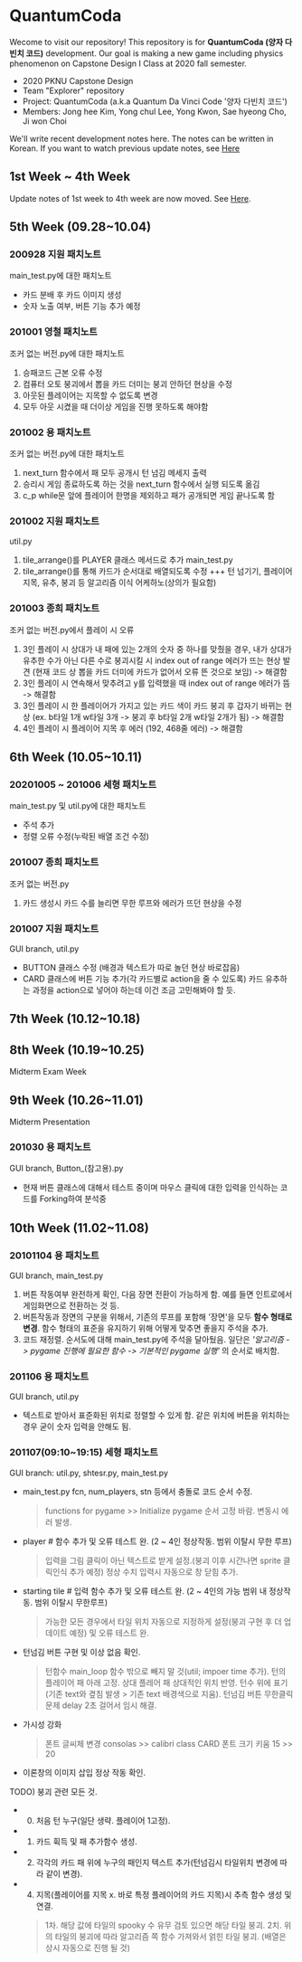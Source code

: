# QuantumCoda

Wecome to visit our repository! This repository is for **QuantumCoda (양자 다빈치 코드)** development. Our goal is making a new game including physics phenomenon on Capstone Design I Class at 2020 fall semester.

- 2020 PKNU Capstone Design
- Team "Explorer" repository
- Project: QuantumCoda (a.k.a Quantum Da Vinci Code '양자 다빈치 코드')
- Members: Jong hee Kim, Yong chul Lee, Yong Kwon, Sae hyeong Cho, Ji won Choi

We'll write recent development notes here. The notes can be written in Korean. If you want to watch previous update notes, see [Here](https://github.com/jiwonchoi-phys/QuantumCoda/tree/master/UpdateNotes)

## 1st Week ~ 4th Week
Update notes of 1st week to 4th week are now moved. See [Here](UpdateNotes/1st~4th.md).

## 5th Week (09.28~10.04)

### 200928 지원 패치노트
main_test.py에 대한 패치노트
- 카드 분배 후 카드 이미지 생성
- 숫자 노출 여부, 버튼 기능 추가 예정

### 201001 영철 패치노트
조커 없는 버전.py에 대한 패치노트
 1. 승패코드 근본 오류 수정
 2. 컴퓨터 오토 붕괴에서 뽑을 카드 더미는 붕괴 안하던 현상을 수정
 3. 아웃된 플레이어는 지목할 수 없도록 변경
 4. 모두 아웃 시켰을 때 더이상 게임을 진행 못하도록 해야함

### 201002 용 패치노트
조커 없는 버전.py에 대한 패치노트
1. next_turn 함수에서 패 모두 공개시 턴 넘김 메세지 출력
2. 승리시 게임 종료하도록 하는 것을 next_turn 함수에서 실행 되도록 옮김
3. c_p while문 앞에 플레이어 한명을 제외하고 패가 공개되면 게임 끝나도록 함

### 201002 지원 패치노트
util.py
1. tile_arrange()를 PLAYER 클래스 메서드로 추가
main_test.py
1. tile_arrange()를 통해 카드가 순서대로 배열되도록 수정
+++ 턴 넘기기, 플레이어 지목, 유추, 붕괴 등 알고리즘 이식 어케하노(상의가 필요함)


### 201003 종희 패치노트
조커 없는 버전.py에서 플레이 시 오류
1. 3인 플레이 시 상대가 내 패에 있는 2개의 숫자 중 하나를 맞췄을 경우, 내가 상대가 유추한 수가 아닌 다른 수로 붕괴시킬 시 
index out of range 에러가 뜨는 현상 발견 (현재 코드 상 뽑을 카드 더미에 카드가 없어서 오류 뜬 것으로 보임)
-> 해결함
2. 3인 플레이 시 연속해서 맞추려고 y를 입력했을 때 index out of range 에러가 뜸 -> 해결함
3. 3인 플레이 시 한 플레이어가 가지고 있는 카드 색이 카드 붕괴 후 갑자기 바뀌는 현상 (ex. b타일 1개 w타일 3개 -> 붕괴 후 b타일 2개 w타일 2개가 됨)
-> 해결함
4. 4인 플레이 시 플레이어 지목 후 에러 (192, 468줄 에러) -> 해결함

## 6th Week (10.05~10.11)

### 20201005 ~ 201006 세형 패치노트
main_test.py 및 util.py에 대한 패치노트
- 주석 추가
- 정렬 오류 수정(누락된 배열 조건 수정)

### 201007 종희 패치노트
조커 없는 버전.py
1. 카드 생성시 카드 수를 늘리면 무한 루프와 에러가 뜨던 현상을 수정

### 201007 지원 패치노트
GUI branch, util.py
- BUTTON 클래스 수정 (배경과 텍스트가 따로 놀던 현상 바로잡음)
- CARD 클래스에 버튼 기능 추가(각 카드별로 action을 줄 수 있도록)
카드 유추하는 과정을 action으로 넣어야 하는데 이건 조금 고민해봐야 할 듯.

## 7th Week (10.12~10.18)

## 8th Week (10.19~10.25)
Midterm Exam Week

## 9th Week (10.26~11.01)
Midterm Presentation

### 201030 용 패치노트
GUI branch, Button_(참고용).py
- 현재 버튼 클래스에 대해서 테스트 중이며 마우스 클릭에 대한 입력을 인식하는 코드를 Forking하여 분석중

## 10th Week (11.02~11.08)

### 20101104 용 패치노트
GUI branch, main_test.py
1. 버튼 작동여부 완전하게 확인, 다음 장면 전환이 가능하게 함. 예를 들면 인트로에서 게임화면으로 전환하는 것 등.
2. 버튼작동과 장면의 구분을 위해서, 기존의 루프를 포함해 '장면'을 모두 **함수 형태로 변경**. 함수 형태의 표준을 유지하기 위해 어떻게 맞추면 좋을지 주석을 추가.
3. 코드 재정렬. 순서도에 대해 main_test.py에 주석을 달아뒀음. 일단은 *'알고리즘 -> pygame 진행에 필요한 함수 -> 기본적인 pygame 실행'* 의 순서로 배치함. 

### 201106 용 패치노트
GUI branch, util.py
- 텍스트로 받아서 표준화된 위치로 정렬할 수 있게 함. 같은 위치에 버튼을 위치하는 경우 굳이 숫자 입력을 안해도 됨.

### 201107(09:10~19:15) 세형 패치노트
GUI branch: util.py, shtesr.py, main_test.py

- main_test.py fcn, num_players, stn 등에서 충돌로 코드 순서 수정.
    > functions for pygame >> Initialize pygame 순서 고정 바람. 변동시 에러 발생.

- player # 함수 추가 및 오류 테스트 완. (2 ~ 4인 정상작동. 범위 이탈시 무한 루프)
    > 입력을 그림 클릭이 아닌 텍스트로 받게 설정.(붕괴 이후 시간나면 sprite 클릭인식 추가 예정)
    > 정상 수치 입력시 자동으로 창 닫힘 추가.

- starting tile # 입력 함수 추가 및 오류 테스트 완. (2 ~ 4인의 가능 범위 내 정상작동. 범위 이탈시 무한루프)
    > 가능한 모든 경우에서 타일 위치 자동으로 지정하게 설정(붕괴 구현 후 더 업데이트 예정) 및 오류 테스트 완.

- 턴넘김 버튼 구현 및 이상 없음 확인.
    > 턴함수 main_loop 함수 밖으로 빼지 말 것(util; impoer time 추가).
    > 턴의 플레이어 패 아래 고정. 상대 플레어 패 상대적인 위치 반영.
    > 턴수 위에 표기(기존 text와 곂침 발생 > 기존 text 배경색으로 지움).
    > 턴넘김 버튼 무한클릭 문제 delay 2초 걸어서 임시 해결.
    
- 가시성 강화
    > 폰트 글씨체 변경 consolas >> calibri
    > class CARD 폰트 크기 키움 15 >> 20

- 이론창의 이미지 삽입 정상 작동 확인.

TODO) 붕괴 관련 모든 것.
- 0. 처음 턴 누구(일단 생략. 플레이어 1고정).
- 1. 카드 휙득 및 패 추가함수 생성.
- 2. 각각의 카드 패 위에 누구의 패인지 텍스트 추가(턴넘김시 타일위치 변경에 따라 같이 변경).
- 4. 지목(플레이어를 지목 x. 바로 특정 플레이어의 카드 지목)시 추측 함수 생성 및 연결.
    > 1차. 해당 값에 타일의 spooky 수 유무 검토 있으면 해당 타일 붕괴.
    > 2치. 위의 타일의 붕괴에 따라 알고리즘 쪽 함수 가져와서 얽힌 타일 붕괴.
(배열은 상시 자동으로 진행 될 것)
